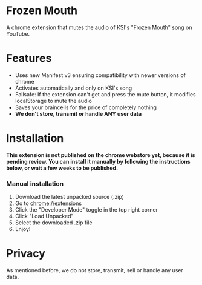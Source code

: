 # Frozen Mouth
A chrome extension that mutes the audio of KSI's "Frozen Mouth" song on YouTube.

# Features
- Uses new Manifest v3 ensuring compatibility with newer versions of chrome
- Activates automatically and only on KSI's song
- Failsafe: If the extension can't get and press the mute button, it modifies localStorage to mute the audio
- Saves your braincells for the price of completely nothing
- **We don't store, transmit or handle ANY user data**

# Installation
**This extension is not published on the chrome webstore yet, because it is pending review. You can install it manually by following the instructions below, or wait a few weeks to be published.**

### Manual installation
1. Download the latest unpacked source (.zip)
2. Go to [chrome://extensions](chrome://extensions)
3. Click the "Developer Mode" toggle in the top right corner
4. Click "Load Unpacked"
5. Select the downloaded .zip file
6. Enjoy!

# Privacy
As mentioned before, we do not store, transmit, sell or handle any user data.
